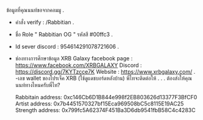 ข้อมูลที่คุณนนท์ขอจากคอมมู
.

- คำสั่ง verify : /Rabbitian
  .
- ชื่อ Role " Rabbitian OG " รหัสสี #00ffc3
  .
- Id sever discord : 954614291078721606
  .
- ช่องทางการศึกษาข้อมูล XRB Galaxy
  facebook page : https://www.facebook.com/XRBGALAXY
  Discord : https://discord.gg/7KYTzcce7K
  Website : https://www.xrbgalaxy.com/
  .
  -เลข wallet ของโปรเจ็ค XRB (ใช้ดูแดชบอร์ดหลังบ้าน) พี่ไทจะติดต่อให้
  .
  .
  .
  ต้องส่งให้คุณนนท์ทางไหนครับพี่ไท?

  Rabbitain address: 0xc146Cb6D1B844e998f2EB803626d13377F3BfCF0
  Artist address: 0x7b4451570327bf15Eca969508bC5c8115E19AC25
  Strength address: 0x799fc5A62374F451Ba3D6db9541fbB58C4c4283C
